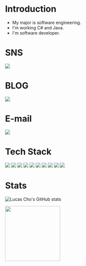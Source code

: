 # Introduction
- My major is software engineering.<br/>
- I'm working C# and Java.<br/>
- I'm software developer.

# SNS
<a href="https://www.linkedin.com/in/lucas-cho-8081b4264/" target="_blank"><img src="https://img.shields.io/badge/LinkedIn-0A66C2?style=plastic&logo=linkedin&logoColor=white"/></a>

# BLOG
<a href="https://velog.io/@chocaprio" target="_blank"><img src="https://img.shields.io/badge/velog-20C997?style=plastic&logo=Velog&logoColor=white"/></a>

# E-mail
<img src="https://img.shields.io/badge/chojunhee98@gmail.com-EA4335?style=plastic&logo=gmail&logoColor=white"/></a>

# Tech Stack
<img src="https://img.shields.io/badge/CSharp-512BD4?style=plastic&logo=csharp&logoColor=white"/></a>
<img src="https://img.shields.io/badge/Java-007396?style=plastic&logo=java&logoColor=white"/></a>
<img src="https://img.shields.io/badge/ASP.NET-512BD4?style=plastic&logo=dotnet&logoColor=white"/></a>
<img src="https://img.shields.io/badge/SpringBoot-6DB33F?style=plastic&logo=springboot&logoColor=white"/></a>
<img src="https://img.shields.io/badge/MSSQL-CC2927?style=plastic&logo=microsoftsqlserver&logoColor=white"/></a>
<img src="https://img.shields.io/badge/Oracle-F80000?style=plastic&logo=oracle&logoColor=white"/></a>
<img src="https://img.shields.io/badge/MySQL-4479A1?style=plastic&logo=mysql&logoColor=white"/></a>
<img src="https://img.shields.io/badge/JavaScript-F7DF1E?style=plastic&logo=javascript&logoColor=white"/></a>
<img src="https://img.shields.io/badge/HTML5-E34F26?style=plastic&logo=html5&logoColor=white"/></a>
<img src="https://img.shields.io/badge/CSS3-1572B6?style=plastic&logo=css3&logoColor=white"/></a>

# Stats
![Lucas Cho's GitHub stats](https://github-readme-stats.vercel.app/api?username=lcscho&show_icons=true&theme=dark)

<a href="https://github.com/lcscho"><img align="center" style="height:180px" src="https://github-readme-stats.vercel.app/api/top-langs/?username=lcscho&layout=compact&theme=nord&hide_border=true" /></a> 
<!--
**LcsCho/LcsCho** is a ✨ _special_ ✨ repository because its `README.md` (this file) appears on your GitHub profile.

Here are some ideas to get you started:


- 🔭 I’m currently working on ...
- 🌱 I’m currently learning ...
- 👯 I’m looking to collaborate on ...
- 🤔 I’m looking for help with ...
- 💬 Ask me about ...
- 📫 How to reach me: ...
- 😄 Pronouns: ...
- ⚡ Fun fact: ...
-->

